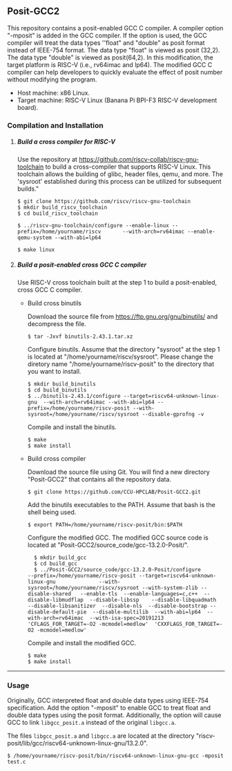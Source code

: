 ## Posit-GCC2

This repository contains a posit-enabled GCC C compiler. A compiler option "-mposit" is added in the GCC compiler. If the option is used, the GCC compiler will treat the data types ''float" and "double" as posit format instead of IEEE-754 format. The data type "float" is viewed as posit (32,2). The data type "double" is viewed as posit(64,2). In this modification, the target platform is RISC-V (i.e., rv64imac and lp64). The modified GCC C compiler can help developers to quickly evaluate the effect of posit number without modifying the program. 

- Host machine: x86 Linux.
- Target machine: RISC-V Linux (Banana Pi BPI-F3 RISC-V development board).



### Compilation and Installation

1. ##### Build a cross compiler for RISC-V

   Use the repository at https://github.com/riscv-collab/riscv-gnu-toolchain to build a cross-compiler that supports RISC-V Linux. This toolchain allows the building of glibc, header files, qemu, and more. The 'sysroot' established during this process can be utilized for subsequent builds."

   ```
   $ git clone https://github.com/riscv/riscv-gnu-toolchain
   $ mkdir build_riscv_toolchain
   $ cd build_riscv_toolchain
   
   $ ../riscv-gnu-toolchain/configure --enable-linux --prefix=/home/yourname/riscv       --with-arch=rv64imac --enable-qemu-system --with-abi=lp64
   
   $ make linux
   ```

   

2. ##### Build a posit-enabled cross GCC C compiler

   Use RISC-V cross toolchain built at the step 1 to build a posit-enabled, cross GCC C compiler.
   
   - Build cross binutils
   
     Download the source file from https://ftp.gnu.org/gnu/binutils/ and decompress the file.
   
     ```
     $ tar -Jxvf binutils-2.43.1.tar.xz
     ```
     
     
     
     Configure binutils. Assume that the directory "sysroot" at the step 1 is located at "/home/yourname/riscv/sysroot". Please change the diretory name "/home/yourname/riscv-posit" to the directory that you want to install.
     
     ```
     $ mkdir build_binutils
     $ cd build_binutils
     $ ../binutils-2.43.1/configure --target=riscv64-unknown-linux-gnu  --with-arch=rv64imac --with-abi=lp64 --prefix=/home/yourname/riscv-posit --with-sysroot=/home/yourname/riscv/sysroot --disable-gprofng -v
     ```
     
     
     
     Compile and install the binutils.
     
     ```
     $ make
     $ make install
     ```
     
   
   
   
   - Build cross compiler
     
       Download the source file using Git. You will find a new directory "Posit-GCC2" that contains all the repository data.
       
       ```
       $ git clone https://github.com/CCU-HPCLAB/Posit-GCC2.git
       ```
       
       
       
       Add the binutils executables to the PATH. Assume that bash is the shell being used.
       
       ```
       $ export PATH=/home/yourname/riscv-posit/bin:$PATH
       ```
       
       
       
       Configure the modified GCC. The modified GCC source code is located at "Posit-GCC2/source_code/gcc-13.2.0-Posit/".
       
           $ mkdir build_gcc
           $ cd build_gcc
           $ ../Posit-GCC2/source_code/gcc-13.2.0-Posit/configure                            --prefix=/home/yourname/riscv-posit --target=riscv64-unknown-linux-gnu              --with-sysroot=/home/yourname/riscv/sysroot --with-system-zlib --disable-shared   --enable-tls  --enable-languages=c,c++  --disable-libmudflap  --disable-libssp    --disable-libquadmath  --disable-libsanitizer  --disable-nls  --disable-bootstrap --disable-default-pie  --disable-multilib  --with-abi=lp64  --with-arch=rv64imac  --with-isa-spec=20191213  'CFLAGS_FOR_TARGET=-O2 -mcmodel=medlow'  'CXXFLAGS_FOR_TARGET=-O2 -mcmodel=medlow'

      
      
      Compile and install the modified GCC.
      
       ```
       $ make
       $ make install
       ```



------

### Usage

Originally, GCC interpreted float and double data types using IEEE-754 specification. Add the option "-mposit" to enable GCC to treat float and double data types using the posit format. Additionally, the option will cause GCC to link `libgcc_posit.a` instead of the original `libgcc.a`. 

The files `libgcc_posit.a` and `libgcc.a` are located at the directory "riscv-posit/lib/gcc/riscv64-unknown-linux-gnu/13.2.0".

```
$ /home/yourname/riscv-posit/bin/riscv64-unknown-linux-gnu-gcc -mposit test.c
```

